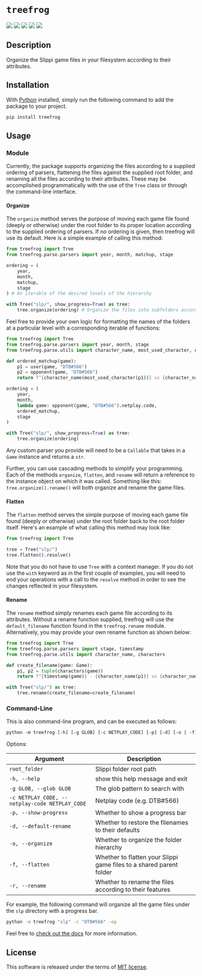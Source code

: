 # `treefrog`

[![](https://img.shields.io/pypi/v/treefrog.svg?style=flat)](https://pypi.org/pypi/treefrog/)
[![](https://img.shields.io/pypi/dw/treefrog.svg?style=flat)](https://pypi.org/pypi/treefrog/)
[![](https://img.shields.io/pypi/pyversions/treefrog.svg?style=flat)](https://pypi.org/pypi/treefrog/)
[![](https://img.shields.io/pypi/format/treefrog.svg?style=flat)](https://pypi.org/pypi/treefrog/)
[![](https://img.shields.io/pypi/l/treefrog.svg?style=flat)](https://github.com/dawsonbooth/treefrog/blob/master/LICENSE)

## Description

Organize the Slippi game files in your filesystem according to their attributes.

## Installation

With [Python](https://www.python.org/downloads/) installed, simply run the following command to add the package to your project.

```bash
pip install treefrog
```

## Usage

### Module

Currently, the package supports organizing the files according to a supplied ordering of parsers, flattening the files against the supplied root folder, and renaming all the files according to their attributes. These may be accomplished programmatically with the use of the `Tree` class or through the command-line interface.

#### Organize

The `organize` method serves the purpose of moving each game file found (deeply or otherwise) under the root folder to its proper location according to the supplied ordering of parsers. If no ordering is given, then treefrog will use its default. Here is a simple example of calling this method:

```python
from treefrog import Tree
from treefrog.parse.parsers import year, month, matchup, stage

ordering = (
    year,
    month,
    matchup,
    stage
) # An iterable of the desired levels of the hierarchy

with Tree("slp/", show_progress=True) as tree:
    tree.organize(ordering) # Organize the files into subfolders according to the supplied attributes
```

Feel free to provide your own logic for formatting the names of the folders at a particular level with a corresponding iterable of functions:

```python
from treefrog import Tree
from treefrog.parse.parsers import year, month, stage
from treefrog.parse.utils import character_name, most_used_character, opponent, user

def ordered_matchup(game):
    p1 = user(game, "DTB#566")
    p2 = opponent(game, "DTB#566")
    return f"{character_name(most_used_character(p1))} vs {character_name(most_used_character(p2))}"

ordering = (
    year,
    month,
    lambda game: opponent(game, "DTB#566").netplay.code,
    ordered_matchup,
    stage
)

with Tree("slp/", show_progress=True) as tree:
    tree.organize(ordering)
```

Any custom parser you provide will need to be a `Callable` that takes in a `Game` instance and returns a `str`.

Further, you can use cascading methods to simplify your programming. Each of the methods `organize`, `flatten`, and `rename` will return a reference to the instance object on which it was called. Something like this: `tree.organize().rename()` will both organize and rename the game files.

#### Flatten

The `flatten` method serves the simple purpose of moving each game file found (deeply or otherwise) under the root folder back to the root folder itself. Here's an example of what calling this method may look like:

```python
from treefrog import Tree

tree = Tree("slp/")
tree.flatten().resolve()
```

Note that you do not have to use `Tree` with a context manager. If you do not use the `with` keyword as in the first couple of examples, you will need to end your operations with a call to the `resolve` method in order to see the changes reflected in your filesystem.

#### Rename

The `rename` method simply renames each game file according to its attributes. Without a rename function supplied, treefrog will use the `default_filename` function found in the `treefrog.rename` module. Alternatively, you may provide your own rename function as shown below:

```python
from treefrog import Tree
from treefrog.parse.parsers import stage, timestamp
from treefrog.parse.utils import character_name, characters

def create_filename(game: Game):
    p1, p2 = tuple(characters(game))
    return f"{timestamp(game)} - {character_name(p1)} vs {character_name(p2)} - {stage(game)}.slp"

with Tree("slp/") as tree:
    tree.rename(create_filename=create_filename)
```

### Command-Line

This is also command-line program, and can be executed as follows:

```txt
python -m treefrog [-h] [-g GLOB] [-c NETPLAY_CODE] [-p] [-d] [-o | -f] [-r] root_folder
```

Options:

| Argument                                       | Description                                                         |
| ---------------------------------------------- | ------------------------------------------------------------------- |
| `root_folder`                                  | Slippi folder root path                                             |
| `-h, --help`                                   | show this help message and exit                                     |
| `-g GLOB, --glob GLOB`                         | The glob pattern to search with                                     |
| `-c NETPLAY_CODE, --netplay-code NETPLAY_CODE` | Netplay code (e.g. DTB#566)                                         |
| `-p, --show-progress`                          | Whether to show a progress bar                                      |
| `-d, --default-rename`                         | Whether to restore the filenames to their defaults                  |
| `-o, --organize`                               | Whether to organize the folder hierarchy                            |
| `-f, --flatten`                                | Whether to flatten your Slippi game files to a shared parent folder |
| `-r, --rename`                                 | Whether to rename the files according to their features             |

For example, the following command will organize all the game files under the `slp` directory with a progress bar.

```bash
python -m treefrog "slp" -c "DTB#566" -op
```

Feel free to [check out the docs](https://dawsonbooth.com/treefrog/) for more information.

## License

This software is released under the terms of [MIT license](LICENSE).
